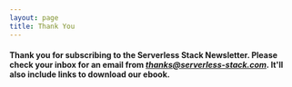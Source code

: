 ```yaml
---
layout: page
title: Thank You
---
```


#### Thank you for subscribing to the Serverless Stack Newsletter. Please check your inbox for an email from _**thanks@serverless-stack.com**_. It'll also include links to download our ebook.

<br />
<br />
<br />
<br />
<br />
